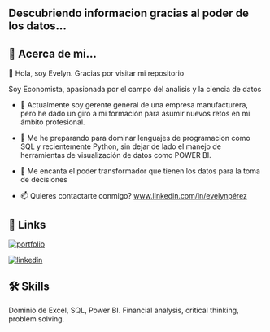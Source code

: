 ## Descubriendo informacion gracias al poder de los datos... 

## 🚀 Acerca de mi...
👋 Hola, soy Evelyn. Gracias por visitar mi repositorio 

Soy Economista, apasionada por el campo del analisis y la ciencia de datos

- 👀 Actualmente soy gerente general de una empresa manufacturera, pero he dado un giro a mi formación para asumir nuevos retos en mi ámbito profesional. 

- 🌱 Me he preparando para dominar lenguajes de programacion como SQL y recientemente Python, sin dejar de lado el manejo de herramientas de visualización de datos como POWER BI. 

- 💞️ Me encanta el poder transformador que tienen los datos para la toma de decisiones 

- 📫 Quieres contactarte conmigo? www.linkedin.com/in/evelynpérez


## 🔗 Links
[![portfolio](https://img.shields.io/badge/my_portfolio-000?style=for-the-badge&logo=ko-fi&logoColor=white)](https://github.com/evelynpl13)

[![linkedin](https://img.shields.io/badge/linkedin-0A66C2?style=for-the-badge&logo=linkedin&logoColor=white)](https://www.linkedin.com/in/evelynpérez)



## 🛠 Skills
Dominio de Excel, SQL, Power BI. Financial analysis, critical thinking, problem solving. 
